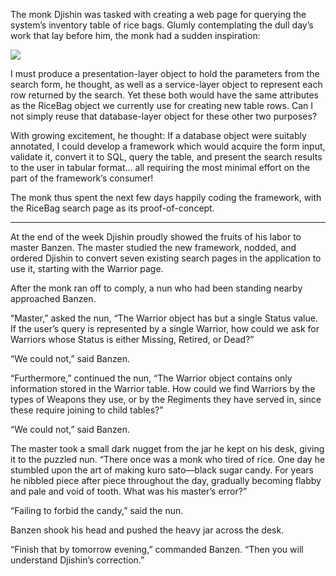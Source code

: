The monk Djishin was tasked with creating a web page for
querying the system’s inventory table of rice bags.  Glumly
contemplating the dull day’s work that lay before him, the
monk had a sudden inspiration:

![](/pages/case-108/MrYuk.jpg)

I must produce a presentation-layer object to hold the
parameters from the search form, he thought, as well
as a service-layer object to represent each row returned by
the search.  Yet these both would have the same attributes
as the RiceBag object we currently use for creating new
table rows.  Can I not simply reuse that database-layer
object for these other two purposes?

With growing excitement, he thought: If a database object
were suitably annotated, I could develop a framework which
would acquire the form input, validate it, convert it to
SQL, query the table, and present the search results to the
user in tabular format... all requiring the most minimal
effort on the part of the framework’s consumer!

The monk thus spent the next few days happily coding the framework,
with the RiceBag search page as its proof-of-concept.

----------

At the end of the week Djishin proudly showed the fruits of
his labor to master Banzen.  The master studied the new
framework, nodded, and ordered Djishin to convert seven
existing search pages in the application to use it, starting
with the Warrior page.

After the monk ran off to comply, a nun who had been
standing nearby approached Banzen.

“Master,” asked the nun, “The Warrior object has but a
single Status value.  If the user’s query is represented by
a single Warrior, how could we ask for Warriors whose Status
is either Missing, Retired, or Dead?”

“We could not,” said Banzen.

“Furthermore,” continued the nun, “The Warrior object
contains only information stored in the Warrior
table.  How could we find Warriors by the types of Weapons
they use, or by the Regiments they have served in, since
these require joining to child tables?”

“We could not,” said Banzen.

The master took a small dark nugget from the jar he kept on
his desk, giving it to the puzzled nun.  “There once was a
monk who tired of rice.  One day he stumbled upon the art of
making kuro sato—black sugar candy.  For years
he nibbled piece after piece throughout the day, gradually
becoming flabby and pale and void of tooth.  What was his
master’s error?”

“Failing to forbid the candy,” said the nun.

Banzen shook his head and pushed the heavy jar across the desk.

“Finish that by tomorrow evening,” commanded Banzen. “Then
you will understand Djishin’s correction.”
